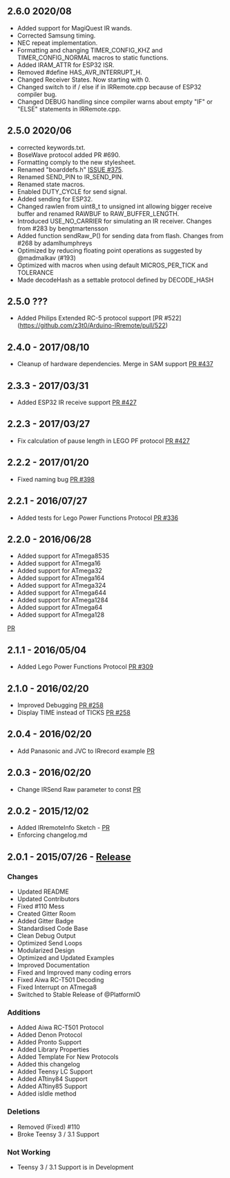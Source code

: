 ## 2.6.0 2020/08
- Added support for MagiQuest IR wands.
- Corrected Samsung timing.
- NEC repeat implementation.
- Formatting and changing TIMER_CONFIG_KHZ and TIMER_CONFIG_NORMAL macros to static functions.
- Added IRAM_ATTR for ESP32 ISR.
- Removed #define HAS_AVR_INTERRUPT_H.
- Changed Receiver States. Now starting with 0.
- Changed switch to if / else if in IRRemote.cpp because of ESP32 compiler bug.
- Changed DEBUG handling since compiler warns about empty "IF" or "ELSE" statements in IRRemote.cpp.

## 2.5.0 2020/06
- corrected keywords.txt.
- BoseWave protocol added PR #690.
- Formatting comply to the new stylesheet.
- Renamed "boarddefs.h" [ISSUE #375](https://github.com/z3t0/Arduino-IRremote/issues/375).
- Renamed SEND_PIN to IR_SEND_PIN.
- Renamed state macros.
- Enabled DUTY_CYCLE for send signal.
- Added sending for ESP32.
- Changed rawlen from uint8_t to unsigned int allowing bigger receive buffer and renamed RAWBUF to RAW_BUFFER_LENGTH.
- Introduced USE_NO_CARRIER for simulating an IR receiver.
Changes from #283 by bengtmartensson
- Added function sendRaw_P() for sending data from flash.
Changes from #268 by adamlhumphreys
- Optimized by reducing floating point operations as suggested by @madmalkav (#193)
- Optimized with macros when using default MICROS_PER_TICK and TOLERANCE
- Made decodeHash as a settable protocol defined by DECODE_HASH

## 2.5.0 ???
- Added Philips Extended RC-5 protocol support [PR #522] (https://github.com/z3t0/Arduino-IRremote/pull/522)

## 2.4.0 - 2017/08/10
 - Cleanup of hardware dependencies. Merge in SAM support [PR #437](https://github.com/z3t0/Arduino-IRremote/pull/437)

## 2.3.3 - 2017/03/31
- Added ESP32 IR receive support [PR #427](https://github.com/z3t0/Arduino-IRremote/pull/425)

## 2.2.3 - 2017/03/27
- Fix calculation of pause length in LEGO PF protocol [PR #427](https://github.com/z3t0/Arduino-IRremote/pull/427)

## 2.2.2 - 2017/01/20
- Fixed naming bug [PR #398](https://github.com/z3t0/Arduino-IRremote/pull/398)

## 2.2.1 - 2016/07/27
- Added tests for Lego Power Functions Protocol [PR #336](https://github.com/z3t0/Arduino-IRremote/pull/336)

## 2.2.0 - 2016/06/28
- Added support for ATmega8535
- Added support for ATmega16
- Added support for ATmega32
- Added support for ATmega164
- Added support for ATmega324
- Added support for ATmega644
- Added support for ATmega1284
- Added support for ATmega64
- Added support for ATmega128

[PR](https://github.com/z3t0/Arduino-IRremote/pull/324)

## 2.1.1 - 2016/05/04
- Added Lego Power Functions Protocol [PR #309](https://github.com/z3t0/Arduino-IRremote/pull/309)

## 2.1.0 - 2016/02/20
- Improved Debugging [PR #258](https://github.com/z3t0/Arduino-IRremote/pull/258)
- Display TIME instead of TICKS [PR #258](https://github.com/z3t0/Arduino-IRremote/pull/258)

## 2.0.4 - 2016/02/20
- Add Panasonic and JVC to IRrecord example [PR](https://github.com/z3t0/Arduino-IRremote/pull/54)

## 2.0.3 - 2016/02/20
- Change IRSend Raw parameter to const [PR](https://github.com/z3t0/Arduino-IRremote/pull/227)

## 2.0.2 - 2015/12/02
- Added IRremoteInfo Sketch - [PR](https://github.com/z3t0/Arduino-IRremote/pull/241)
- Enforcing changelog.md

## 2.0.1 - 2015/07/26 - [Release](https://github.com/shirriff/Arduino-IRremote/releases/tag/BETA)
### Changes
- Updated README
- Updated Contributors
- Fixed #110 Mess
- Created Gitter Room
- Added Gitter Badge
- Standardised Code Base
- Clean Debug Output
- Optimized Send Loops
- Modularized Design
- Optimized and Updated Examples
- Improved Documentation
- Fixed and Improved many coding errors
- Fixed Aiwa RC-T501 Decoding
- Fixed Interrupt on ATmega8
- Switched to Stable Release of @PlatformIO

### Additions
- Added Aiwa RC-T501 Protocol
- Added Denon Protocol
- Added Pronto Support
- Added Library Properties
- Added Template For New Protocols
- Added this changelog
- Added Teensy LC Support
- Added ATtiny84 Support
- Added ATtiny85 Support
- Added isIdle method

### Deletions
- Removed (Fixed) #110
- Broke Teensy 3 / 3.1 Support

### Not Working
- Teensy 3 / 3.1 Support is in Development
